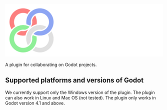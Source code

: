 <img src="icon-wide.png">

A plugin for collaborating on Godot projects.

## Supported platforms and versions of Godot

We currently support only the Windows version of the plugin. The plugin can also work in Linux and Mac OS (not tested). The plugin only works in Godot version 4.1 and above.

